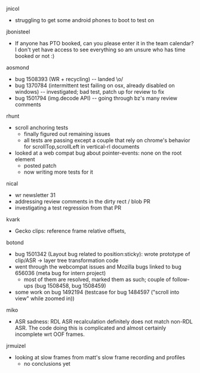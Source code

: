 jnicol
  * struggling to get some android phones to boot to test on

jbonisteel
  * If anyone has PTO booked, can you please enter it in the team calendar? I don't yet have access to see everything so am unsure who has time booked or not :)

aosmond
  * bug 1508393 (WR + recycling) -- landed \o/
  * bug 1370784 (intermittent test failing on osx, already disabled on windows) -- investigated; bad test, patch up for review to fix
  * bug 1501794 (img.decode API) -- going through bz's many review comments

rhunt
  * scroll anchoring tests
    * finally figured out remaining issues
    * all tests are passing except a couple that rely on chrome's behavior for scrollTop,scrollLeft in vertical-rl documents
  * looked at a web compat bug about pointer-events: none on the root element
    * posted patch
    * now writing more tests for it

nical
  * wr newsletter 31
  * addressing review comments in the dirty rect / blob PR
  * investigating a test regression from that PR

kvark
  * Gecko clips: reference frame relative offsets,

botond
  * bug 1501342 (Layout bug related to position:sticky): wrote prototype of clip/ASR -> layer tree transformation code 
  * went through the webcompat issues and Mozilla bugs linked to bug 656036 (meta bug for intern project) 
    * most of them are resolved, marked them as such; couple of follow-ups (bug 1508458, bug 1508459) 
  * some work on bug 1492194 (testcase for bug 1484597 ("scroll into view" while zoomed in))

miko
  * ASR sadness: RDL ASR recalculation definitely does not match non-RDL ASR. The code doing this is complicated and almost certainly incomplete wrt OOF frames.

jrmuizel
  * looking at slow frames from matt's slow frame recording and profiles
    * no conclusions yet
